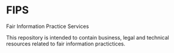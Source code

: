 FIPS
====

Fair Information Practice Services

This repository is intended to contain business, legal and technical resources related to fair information practictices.
